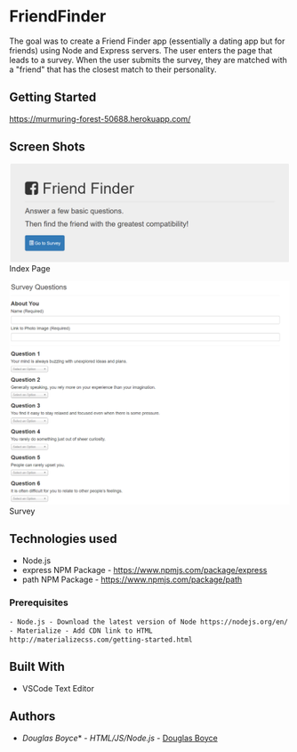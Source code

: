 # FriendFinder

The goal was to create a Friend Finder app (essentially a dating app but for friends) using Node and Express servers. The user enters the page that leads to a survey. When the user submits the survey, they are matched with a "friend" that has the closest match to their personality.

## Getting Started
https://murmuring-forest-50688.herokuapp.com/

## Screen Shots

![Screen shot](app/public/images/home-image.png)
Index Page

![Screen shot 2](app/public/images/survey-image.png)
Survey

## Technologies used
- Node.js
- express NPM Package - https://www.npmjs.com/package/express
- path NPM Package - https://www.npmjs.com/package/path

### Prerequisites

```
- Node.js - Download the latest version of Node https://nodejs.org/en/
- Materialize - Add CDN link to HTML http://materializecss.com/getting-started.html
```

## Built With

* VSCode Text Editor

## Authors

* *Douglas Boyce** - *HTML/JS/Node.js* - [Douglas Boyce](https://github.com/douglasboyce)